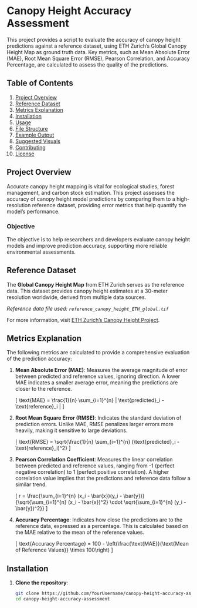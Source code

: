 
# Canopy Height Accuracy Assessment

This project provides a script to evaluate the accuracy of canopy height predictions against a reference dataset, using ETH Zurich’s Global Canopy Height Map as ground truth data. Key metrics, such as Mean Absolute Error (MAE), Root Mean Square Error (RMSE), Pearson Correlation, and Accuracy Percentage, are calculated to assess the quality of the predictions.

## Table of Contents
1. [Project Overview](#project-overview)
2. [Reference Dataset](#reference-dataset)
3. [Metrics Explanation](#metrics-explanation)
4. [Installation](#installation)
5. [Usage](#usage)
6. [File Structure](#file-structure)
7. [Example Output](#example-output)
8. [Suggested Visuals](#suggested-visuals)
9. [Contributing](#contributing)
10. [License](#license)

## Project Overview

Accurate canopy height mapping is vital for ecological studies, forest management, and carbon stock estimation. This project assesses the accuracy of canopy height model predictions by comparing them to a high-resolution reference dataset, providing error metrics that help quantify the model’s performance.

### Objective

The objective is to help researchers and developers evaluate canopy height models and improve prediction accuracy, supporting more reliable environmental assessments.

## Reference Dataset

The **Global Canopy Height Map** from ETH Zurich serves as the reference data. This dataset provides canopy height estimates at a 30-meter resolution worldwide, derived from multiple data sources. 

*Reference data file used: `reference_canopy_height_ETH_global.tif`*

For more information, visit [ETH Zurich’s Canopy Height Project](https://ethz.ch).

## Metrics Explanation

The following metrics are calculated to provide a comprehensive evaluation of the prediction accuracy:

1. **Mean Absolute Error (MAE)**: Measures the average magnitude of error between predicted and reference values, ignoring direction. A lower MAE indicates a smaller average error, meaning the predictions are closer to the reference.

   \[
   \text{MAE} = \frac{1}{n} \sum_{i=1}^{n} | \text{predicted}_i - \text{reference}_i |
   \]

2. **Root Mean Square Error (RMSE)**: Indicates the standard deviation of prediction errors. Unlike MAE, RMSE penalizes larger errors more heavily, making it sensitive to large deviations.

   \[
   \text{RMSE} = \sqrt{\frac{1}{n} \sum_{i=1}^{n} (\text{predicted}_i - \text{reference}_i)^2}
   \]

3. **Pearson Correlation Coefficient**: Measures the linear correlation between predicted and reference values, ranging from -1 (perfect negative correlation) to 1 (perfect positive correlation). A higher correlation value implies that the predictions and reference data follow a similar trend.

   \[
   r = \frac{\sum_{i=1}^{n} (x_i - \bar{x})(y_i - \bar{y})}{\sqrt{\sum_{i=1}^{n} (x_i - \bar{x})^2} \cdot \sqrt{\sum_{i=1}^{n} (y_i - \bar{y})^2}}
   \]

4. **Accuracy Percentage**: Indicates how close the predictions are to the reference data, expressed as a percentage. This is calculated based on the MAE relative to the mean of the reference values.

   \[
   \text{Accuracy Percentage} = 100 - \left(\frac{\text{MAE}}{\text{Mean of Reference Values}} \times 100\right)
   \]

## Installation

1. **Clone the repository**:
   ```bash
   git clone https://github.com/YourUsername/canopy-height-accuracy-assessment.git
   cd canopy-height-accuracy-assessment
